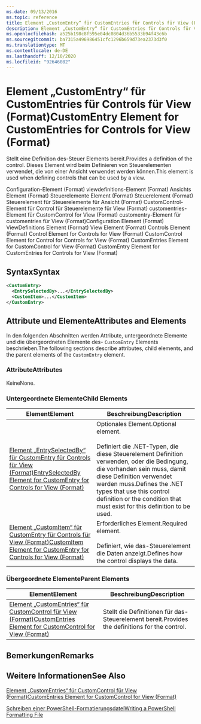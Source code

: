 ```yaml
---
ms.date: 09/13/2016
ms.topic: reference
title: Element „CustomEntry“ für CustomEntries für Controls für View (Format)
description: Element „CustomEntry“ für CustomEntries für Controls für View (Format)
ms.openlocfilehash: a525b198c8f595e04dc0804d36b5533b94f43c6b
ms.sourcegitcommit: ba7315a496986451cfc1296b659d73ea2373d3f0
ms.translationtype: MT
ms.contentlocale: de-DE
ms.lasthandoff: 12/10/2020
ms.locfileid: "92646082"
---
```

# <a name="customentry-element-for-customentries-for-controls-for-view-format"></a><span data-ttu-id="fb4aa-103">Element „CustomEntry“ für CustomEntries für Controls für View (Format)</span><span class="sxs-lookup"><span data-stu-id="fb4aa-103">CustomEntry Element for CustomEntries for Controls for View (Format)</span></span>

<span data-ttu-id="fb4aa-104">Stellt eine Definition des-Steuer Elements bereit.</span><span class="sxs-lookup"><span data-stu-id="fb4aa-104">Provides a definition of the control.</span></span> <span data-ttu-id="fb4aa-105">Dieses Element wird beim Definieren von Steuerelementen verwendet, die von einer Ansicht verwendet werden können.</span><span class="sxs-lookup"><span data-stu-id="fb4aa-105">This element is used when defining controls that can be used by a view.</span></span>

<span data-ttu-id="fb4aa-106">Configuration-Element (Format) viewdefinitions-Element (Format) Ansichts Element (Format) Steuerelemente Element (Format) Steuerelement (Format) Steuerelement für Steuerelemente für Ansicht (Format) CustomControl-Element für Control für Steuerelemente für View (Format) customentries-Element für CustomControl for View (Format) customentry-Element für customentries für View (Format)</span><span class="sxs-lookup"><span data-stu-id="fb4aa-106">Configuration Element (Format) ViewDefinitions Element (Format) View Element (Format) Controls Element (Format) Control Element for Controls for View (Format) CustomControl Element for Control for Controls for View (Format) CustomEntries Element for CustomControl for View (Format) CustomEntry Element for CustomEntries for Controls for View (Format)</span></span>

## <a name="syntax"></a><span data-ttu-id="fb4aa-107">Syntax</span><span class="sxs-lookup"><span data-stu-id="fb4aa-107">Syntax</span></span>

```xml
<CustomEntry>
  <EntrySelectedBy>...</EntrySelectedBy>
  <CustomItem>...</CustomItem>
</CustomEntry>
```

## <a name="attributes-and-elements"></a><span data-ttu-id="fb4aa-108">Attribute und Elemente</span><span class="sxs-lookup"><span data-stu-id="fb4aa-108">Attributes and Elements</span></span>

<span data-ttu-id="fb4aa-109">In den folgenden Abschnitten werden Attribute, untergeordnete Elemente und die übergeordneten Elemente des- `CustomEntry` Elements beschrieben.</span><span class="sxs-lookup"><span data-stu-id="fb4aa-109">The following sections describe attributes, child elements, and the parent elements of the `CustomEntry` element.</span></span>

### <a name="attributes"></a><span data-ttu-id="fb4aa-110">Attribute</span><span class="sxs-lookup"><span data-stu-id="fb4aa-110">Attributes</span></span>

<span data-ttu-id="fb4aa-111">Keine</span><span class="sxs-lookup"><span data-stu-id="fb4aa-111">None.</span></span>

### <a name="child-elements"></a><span data-ttu-id="fb4aa-112">Untergeordnete Elemente</span><span class="sxs-lookup"><span data-stu-id="fb4aa-112">Child Elements</span></span>

|<span data-ttu-id="fb4aa-113">Element</span><span class="sxs-lookup"><span data-stu-id="fb4aa-113">Element</span></span>|<span data-ttu-id="fb4aa-114">Beschreibung</span><span class="sxs-lookup"><span data-stu-id="fb4aa-114">Description</span></span>|
|-------------|-----------------|
|[<span data-ttu-id="fb4aa-115">Element „EntrySelectedBy“ für CustomEntry für Controls für View (Format)</span><span class="sxs-lookup"><span data-stu-id="fb4aa-115">EntrySelectedBy Element for CustomEntry for Controls for View (Format)</span></span>](./entryselectedby-element-for-customentry-for-controls-for-view-format.md)|<span data-ttu-id="fb4aa-116">Optionales Element.</span><span class="sxs-lookup"><span data-stu-id="fb4aa-116">Optional element.</span></span><br /><br /> <span data-ttu-id="fb4aa-117">Definiert die .NET-Typen, die diese Steuerelement Definition verwenden, oder die Bedingung, die vorhanden sein muss, damit diese Definition verwendet werden muss.</span><span class="sxs-lookup"><span data-stu-id="fb4aa-117">Defines the .NET types that use this control definition or the condition that must exist for this definition to be used.</span></span>|
|[<span data-ttu-id="fb4aa-118">Element „CustomItem“ für CustomEntry für Controls für View (Format)</span><span class="sxs-lookup"><span data-stu-id="fb4aa-118">CustomItem Element for CustomEntry for Controls for View (Format)</span></span>](./customitem-element-for-customentry-for-controls-for-view-format.md)|<span data-ttu-id="fb4aa-119">Erforderliches Element.</span><span class="sxs-lookup"><span data-stu-id="fb4aa-119">Required element.</span></span><br /><br /> <span data-ttu-id="fb4aa-120">Definiert, wie das-Steuerelement die Daten anzeigt.</span><span class="sxs-lookup"><span data-stu-id="fb4aa-120">Defines how the control displays the data.</span></span>|

### <a name="parent-elements"></a><span data-ttu-id="fb4aa-121">Übergeordnete Elemente</span><span class="sxs-lookup"><span data-stu-id="fb4aa-121">Parent Elements</span></span>

|<span data-ttu-id="fb4aa-122">Element</span><span class="sxs-lookup"><span data-stu-id="fb4aa-122">Element</span></span>|<span data-ttu-id="fb4aa-123">Beschreibung</span><span class="sxs-lookup"><span data-stu-id="fb4aa-123">Description</span></span>|
|-------------|-----------------|
|[<span data-ttu-id="fb4aa-124">Element „CustomEntries“ für CustomControl für View (Format)</span><span class="sxs-lookup"><span data-stu-id="fb4aa-124">CustomEntries Element for CustomControl for View (Format)</span></span>](./customentries-element-for-customcontrol-for-view-format.md)|<span data-ttu-id="fb4aa-125">Stellt die Definitionen für das-Steuerelement bereit.</span><span class="sxs-lookup"><span data-stu-id="fb4aa-125">Provides the definitions for the control.</span></span>|

## <a name="remarks"></a><span data-ttu-id="fb4aa-126">Bemerkungen</span><span class="sxs-lookup"><span data-stu-id="fb4aa-126">Remarks</span></span>

## <a name="see-also"></a><span data-ttu-id="fb4aa-127">Weitere Informationen</span><span class="sxs-lookup"><span data-stu-id="fb4aa-127">See Also</span></span>

[<span data-ttu-id="fb4aa-128">Element „CustomEntries“ für CustomControl für View (Format)</span><span class="sxs-lookup"><span data-stu-id="fb4aa-128">CustomEntries Element for CustomControl for View (Format)</span></span>](./customentries-element-for-customcontrol-for-view-format.md)

[<span data-ttu-id="fb4aa-129">Schreiben einer PowerShell-Formatierungsdatei</span><span class="sxs-lookup"><span data-stu-id="fb4aa-129">Writing a PowerShell Formatting File</span></span>](./writing-a-powershell-formatting-file.md)

